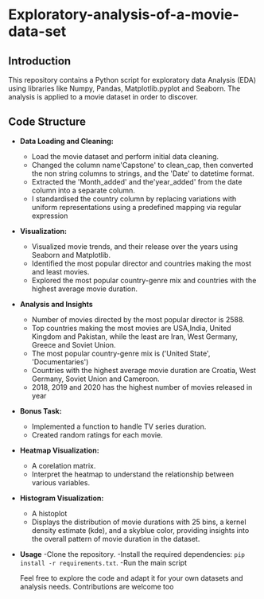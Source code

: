 # Exploratory-analysis-of-a-movie-data-set

## Introduction
This repository contains a Python script for exploratory data Analysis (EDA) using libraries like Numpy, Pandas, Matplotlib.pyplot and Seaborn. The analysis is applied to a movie dataset in order to discover.

## Code Structure
- **Data Loading and Cleaning:** 
  - Load the movie dataset and perform initial data cleaning.
  - Changed the column name'Capstone' to clean_cap, then converted the non string columns to strings, and the 'Date' to datetime format.
  - Extracted the 'Month_added' and the'year_added' from the date column into a separate column.
  - I standardised the country column by replacing variations with uniform representations using a predefined mapping via regular expression

- **Visualization:**
  - Visualized movie trends, and their release over the years using Seaborn and Matplotlib.
  - Identified the most popular director and countries making the most and least movies.
  - Explored the most popular country-genre mix and countries with the highest average movie duration.

- **Analysis and Insights**
  - Number of movies directed by the most popular director is 2588.
  - Top countries making the most movies are USA,India, United Kingdom and Pakistan, while the least are Iran, West Germany, Greece and Soviet Union.
  - The most popular country-genre mix is ('United State', 'Documentaries')
  - Countries with the highest average movie duration are Croatia, West Germany, Soviet Union and Cameroon.
  - 2018, 2019 and 2020 has the highest number of movies released in  year

- **Bonus Task:**
  - Implemented a function to handle TV series duration.
  - Created random ratings for each movie.

- **Heatmap Visualization:**
    - A corelation matrix.
    - Interpret the heatmap to understand the relationship between various variables.

- **Histogram  Visualization:**
    - A histoplot
    - Displays the distribution of movie durations with 25 bins, a kernel density estimate (kde), and a skyblue color, providing insights into the overall pattern of movie 
     duration in the dataset.

- **Usage**
    -Clone the repository.
    -Install the required dependencies: `pip install -r requirements.txt`.
    -Run the main script

     Feel free to explore the code and adapt it for your own datasets and analysis needs. Contributions are welcome too
